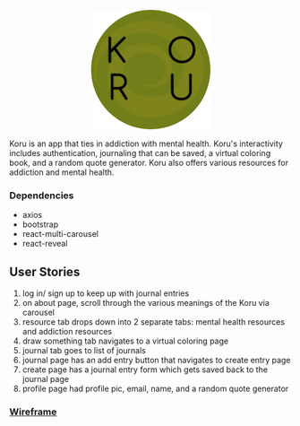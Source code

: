 <p align="center">
  <img src="public/images/logo-modified.png" />
</p>

Koru is an app that ties in addiction with mental health. Koru's interactivity includes authentication, journaling that can be saved, a virtual coloring book, and a random quote generator. Koru also offers various resources for addiction and mental health.

### Dependencies

* axios
* bootstrap
* react-multi-carousel
* react-reveal

## User Stories
1. log in/ sign up to keep up with journal entries
2. on about page, scroll through the various meanings of the Koru via carousel
3. resource tab drops down into 2 separate tabs: mental health resources and addiction resources
4. draw something tab navigates to a virtual coloring page
5. journal tab goes to list of journals
6. journal page has an add entry button that navigates to create entry page
7. create page has a journal entry form which gets saved back to the journal page
8. profile page had profile pic, email, name, and a random quote generator


### [Wireframe](https://www.figma.com/file/QybiXaKuT7ix7Atqu3cXCe/koru?node-id=0%3A1)
